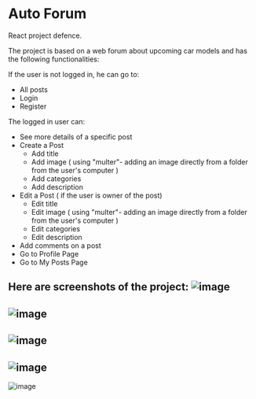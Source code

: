 # Auto Forum
 React project defence.

The project is based on a web forum about upcoming car models and has the following functionalities:

If the user is not logged in, he can go to:

- All posts
- Login 
- Register

The logged in user can:

- See more details of a specific post
- Create a Post
  - Add title
  - Add image ( using "multer"- adding an image directly from a folder from the user's computer )
  - Add categories
  - Add description
- Edit a Post ( if the user is owner of the post)
    - Edit title
    - Edit image ( using "multer"- adding an image directly from a folder from the user's computer )
    - Edit categories
    - Edit description
 - Add comments on a post
 - Go to Profile Page
 - Go to My Posts Page

Here are screenshots of the project:
![image](https://github.com/EvgeniGamanski/ReactProject/assets/114442045/f858904f-6fbc-4f70-a433-cb74226860a0)
-----------------------------------------------------------------------------------------------------------------------------------------------------------------------
![image](https://github.com/EvgeniGamanski/ReactProject/assets/114442045/56e3f12a-f731-4769-8e20-d6ee57682888)
-----------------------------------------------------------------------------------------------------------------------------------------------------------------------
![image](https://github.com/EvgeniGamanski/ReactProject/assets/114442045/deac97df-da94-4449-ad6d-161b58d8ba99)
-----------------------------------------------------------------------------------------------------------------------------------------------------------------------
![image](https://github.com/EvgeniGamanski/ReactProject/assets/114442045/6338f062-23b2-4e0b-8850-a5d551637f4a)
-----------------------------------------------------------------------------------------------------------------------------------------------------------------------
![image](https://github.com/EvgeniGamanski/ReactProject/assets/114442045/7577e7e9-e9b7-4403-96ec-554a54b4c688)

